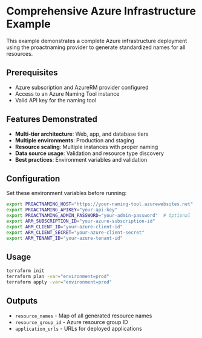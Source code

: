 # Comprehensive Azure Infrastructure Example

This example demonstrates a complete Azure infrastructure deployment using the proactnaming provider to generate standardized names for all resources.

## Prerequisites

- Azure subscription and AzureRM provider configured
- Access to an Azure Naming Tool instance
- Valid API key for the naming tool

## Features Demonstrated

- **Multi-tier architecture**: Web, app, and database tiers
- **Multiple environments**: Production and staging
- **Resource scaling**: Multiple instances with proper naming
- **Data source usage**: Validation and resource type discovery
- **Best practices**: Environment variables and validation

## Configuration

Set these environment variables before running:

```bash
export PROACTNAMING_HOST="https://your-naming-tool.azurewebsites.net"
export PROACTNAMING_APIKEY="your-api-key"
export PROACTNAMING_ADMIN_PASSWORD="your-admin-password"  # Optional
export ARM_SUBSCRIPTION_ID="your-azure-subscription-id"
export ARM_CLIENT_ID="your-azure-client-id"
export ARM_CLIENT_SECRET="your-azure-client-secret"
export ARM_TENANT_ID="your-azure-tenant-id"
```

## Usage

```bash
terraform init
terraform plan -var="environment=prod"
terraform apply -var="environment=prod"
```

## Outputs

- `resource_names` - Map of all generated resource names
- `resource_group_id` - Azure resource group ID
- `application_urls` - URLs for deployed applications
